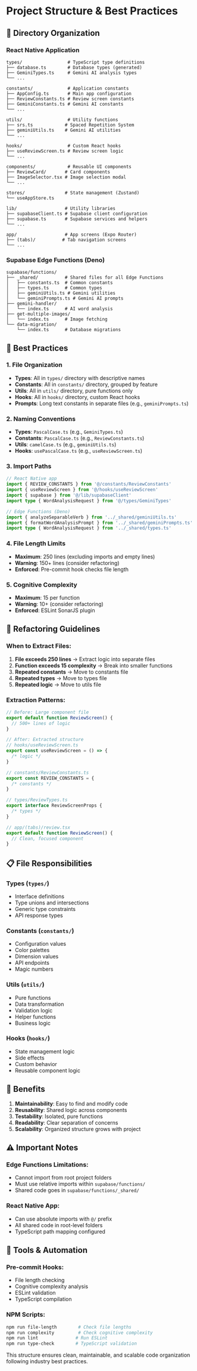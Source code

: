 # Project Structure & Best Practices

## 📁 Directory Organization

### React Native Application

```
types/                 # TypeScript type definitions
├── database.ts        # Database types (generated)
├── GeminiTypes.ts     # Gemini AI analysis types
└── ...

constants/             # Application constants
├── AppConfig.ts       # Main app configuration
├── ReviewConstants.ts # Review screen constants
├── GeminiConstants.ts # Gemini AI constants
└── ...

utils/                 # Utility functions
├── srs.ts            # Spaced Repetition System
├── geminiUtils.ts    # Gemini AI utilities
└── ...

hooks/                 # Custom React hooks
├── useReviewScreen.ts # Review screen logic
└── ...

components/            # Reusable UI components
├── ReviewCard/       # Card components
├── ImageSelector.tsx # Image selection modal
└── ...

stores/               # State management (Zustand)
└── useAppStore.ts

lib/                  # Utility libraries
├── supabaseClient.ts # Supabase client configuration
├── supabase.ts       # Supabase services and helpers
└── ...

app/                  # App screens (Expo Router)
├── (tabs)/          # Tab navigation screens
└── ...
```

### Supabase Edge Functions (Deno)

```
supabase/functions/
├── _shared/          # Shared files for all Edge Functions
│   ├── constants.ts  # Common constants
│   ├── types.ts      # Common types
│   ├── geminiUtils.ts # Gemini utilities
│   └── geminiPrompts.ts # Gemini AI prompts
├── gemini-handler/
│   └── index.ts      # AI word analysis
├── get-multiple-images/
│   └── index.ts      # Image fetching
└── data-migration/
    └── index.ts      # Database migrations
```

## 🎯 Best Practices

### 1. **File Organization**

- **Types**: All in `types/` directory with descriptive names
- **Constants**: All in `constants/` directory, grouped by feature
- **Utils**: All in `utils/` directory, pure functions only
- **Hooks**: All in `hooks/` directory, custom React hooks
- **Prompts**: Long text constants in separate files (e.g., `geminiPrompts.ts`)

### 2. **Naming Conventions**

- **Types**: `PascalCase.ts` (e.g., `GeminiTypes.ts`)
- **Constants**: `PascalCase.ts` (e.g., `ReviewConstants.ts`)
- **Utils**: `camelCase.ts` (e.g., `geminiUtils.ts`)
- **Hooks**: `usePascalCase.ts` (e.g., `useReviewScreen.ts`)

### 3. **Import Paths**

```typescript
// React Native app
import { REVIEW_CONSTANTS } from '@/constants/ReviewConstants'
import { useReviewScreen } from '@/hooks/useReviewScreen'
import { supabase } from '@/lib/supabaseClient'
import type { WordAnalysisRequest } from '@/types/GeminiTypes'

// Edge Functions (Deno)
import { analyzeSeparableVerb } from '../_shared/geminiUtils.ts'
import { formatWordAnalysisPrompt } from '../_shared/geminiPrompts.ts'
import type { WordAnalysisRequest } from '../_shared/types.ts'
```

### 4. **File Length Limits**

- **Maximum**: 250 lines (excluding imports and empty lines)
- **Warning**: 150+ lines (consider refactoring)
- **Enforced**: Pre-commit hook checks file length

### 5. **Cognitive Complexity**

- **Maximum**: 15 per function
- **Warning**: 10+ (consider refactoring)
- **Enforced**: ESLint SonarJS plugin

## 🔄 Refactoring Guidelines

### When to Extract Files:

1. **File exceeds 250 lines** → Extract logic into separate files
2. **Function exceeds 15 complexity** → Break into smaller functions
3. **Repeated constants** → Move to constants file
4. **Repeated types** → Move to types file
5. **Repeated logic** → Move to utils file

### Extraction Patterns:

```typescript
// Before: Large component file
export default function ReviewScreen() {
  // 500+ lines of logic
}

// After: Extracted structure
// hooks/useReviewScreen.ts
export const useReviewScreen = () => {
  /* logic */
}

// constants/ReviewConstants.ts
export const REVIEW_CONSTANTS = {
  /* constants */
}

// types/ReviewTypes.ts
export interface ReviewScreenProps {
  /* types */
}

// app/(tabs)/review.tsx
export default function ReviewScreen() {
  // Clean, focused component
}
```

## 📋 File Responsibilities

### Types (`types/`)

- Interface definitions
- Type unions and intersections
- Generic type constraints
- API response types

### Constants (`constants/`)

- Configuration values
- Color palettes
- Dimension values
- API endpoints
- Magic numbers

### Utils (`utils/`)

- Pure functions
- Data transformation
- Validation logic
- Helper functions
- Business logic

### Hooks (`hooks/`)

- State management logic
- Side effects
- Custom behavior
- Reusable component logic

## 🚀 Benefits

1. **Maintainability**: Easy to find and modify code
2. **Reusability**: Shared logic across components
3. **Testability**: Isolated, pure functions
4. **Readability**: Clear separation of concerns
5. **Scalability**: Organized structure grows with project

## ⚠️ Important Notes

### Edge Functions Limitations:

- Cannot import from root project folders
- Must use relative imports within `supabase/functions/`
- Shared code goes in `supabase/functions/_shared/`

### React Native App:

- Can use absolute imports with `@/` prefix
- All shared code in root-level folders
- TypeScript path mapping configured

## 🔧 Tools & Automation

### Pre-commit Hooks:

- File length checking
- Cognitive complexity analysis
- ESLint validation
- TypeScript compilation

### NPM Scripts:

```bash
npm run file-length        # Check file lengths
npm run complexity         # Check cognitive complexity
npm run lint              # Run ESLint
npm run type-check        # TypeScript validation
```

This structure ensures clean, maintainable, and scalable code organization following industry best practices.
